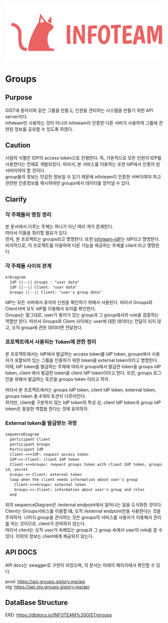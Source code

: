 <p align="center">
  <a href="https://introduce.gistory.me/" target="blank"><img src="assets/Infoteam.png" alt="Infoteam Logo" /></a>
</p>

# Groups

## Purpose

GIST에 동아리와 같은 그룹을 만들고, 인원을 관리하는 시스템을 만들기 위한 API server이다.  
infoteam만 사용하는 것이 아니라 infoteam이 인증한 다른 서버가 사용하여 그룹에 관련된 정보를 공유할 수 있도록 하였다.  

## Caution

사람의 식별은 IDP의 access token으로 진행한다. 즉, 기본적으로 모든 인원이 IDP를 사용한다는 전제로 개발되었다. 따라서, 본 서비스를 이용하는 또한 IdP에서 인증이 된 서버이여야 할 것이다.  
group들의 정보는 민감한 정보일 수 있기 때문에 infoteam이 인증한 서버이여야 하고 관련된 인증정보를 제시하야만 groups에서 데이터를 얻어낼 수 있다.

## Clarify

### 각 주체들의 명칭 정리

본 문서에서 다루는 주체는 하나가 아닌 여러 개가 존재한다.  
따라서 이들을 정리할 필요가 있다.  
먼저, 본 프로젝트는 groups라고 명명한다. 또한 [Infoteam-IdP](https://github.com/gsainfoteam/idp-be)는 IdP라고 명명한다. 마지막으로, 이 프로젝트를 이용하여 다른 기능을 제공하는 주체를 client 라고 명명한다.

### 각 주체들 사이의 관계

```mermaid
erDiagram
  IdP ||--|| Groups : "user data"
  IdP ||--|| Client: "user data"
  Groups ||--|| Client: "user's group data"
```

IdP는 모든 서버에서 유저의 신원을 확인하기 위해서 사용된다. 따라서 Groups와 Client서버 모두 IdP를 이용해서 유저를 확인한다.  
Groups는 말그대로, user가 들어가 있는 group과 그 group에서의 role을 검증하는 역할만 한다. 따라서 Groups와 Client 사이에는 user에 대한 데이터는 전달이 되지 않고, 오직 group에 관한 데이터면 전달된다.

### 프로젝트에서 사용되는 Token에 관한 정리

본 프로젝트에서는 IdP에서 발급하는 access token를 IdP token, groups에서 사용자가 포함되어 있는 그룹을 인증하기 위한 token을 external token이라고 명명한다.  
이때, IdP token를 발급하는 주체에 따라서 groups에서 발급한 token을 groups IdP token, client 에서 발급한 token을 client IdP token이라고 한다.
또한, groups 로그인을 위해서 발급하는 토큰을 groups token 이라고 하자.

따라서 본 프로젝트에서는 groups IdP token, client IdP token, external token, groups token 총 4개의 토큰이 다루어진다.  
하지만, client를 구분하지 않는 IdP token의 특성 상, client IdP token과 group IdP token은 동일한 역할을 한다는 것에 유의하자.  

### External token을 발급받는 과정

```mermaid
sequenceDiagram
  participant Client
  participant Groups
  Participant IdP
  Client->>+IdP: request access token
  IdP->>-Client: client IdP token
  Client->>+Groups: request groups token with client IdP token, groups id, secret
  Groups->>-Client: external token
  loop when the client needs information about user's group
    Client->>+Groups: external token
    Groups->>-Client: information about user's group and roles
  end
```

위의 sequenceDiagram은 /external endpoint에서 일어나는 일을 도식화한 것이다. Client는 Groups서비스를 이용할 떄, 오직 /external endpoint만을 사용한다는 것을 주의하자. 나머지 group을 관리하는 것은 groups의 서비스를 사용자가 이용해서 관리를 하는 것이므로, client가 관여하지 않는다.  
따라서 client는 오직 user가 속해있는 group과 그 group 속에서 user의 role을 알 수 있다. 이외의 정보는 client에게 제공되지 않는다.

## API DOCS

API docs는 swagger로 구현이 되었으며, 각 문서는 아래의 페이지에서 확인할 수 있다.

prod: <https://api.groups.gistory.me/api>  
stg: <https://api.stg.groups.gistory.me/api>

## DataBase Structure

ERD: <https://dbdocs.io/INFOTEAM%20GIST/groups>
